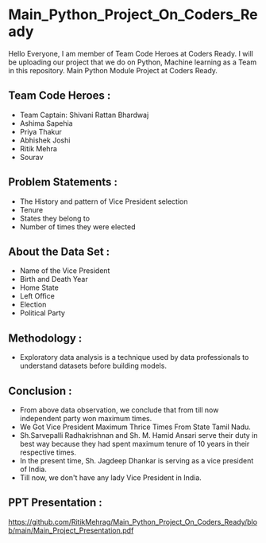 # Main_Python_Project_On_Coders_Ready
Hello Everyone, I am member of Team Code Heroes at Coders Ready. I will be uploading our project that we do on Python, Machine learning as a Team in this repository. Main Python Module Project at Coders Ready.
## Team Code Heroes :
* Team Captain: Shivani Rattan Bhardwaj
* Ashima Sapehia
* Priya Thakur
* Abhishek Joshi
* Ritik Mehra
* Sourav 
## Problem Statements :
* The History and pattern of Vice President selection
* Tenure
* States they belong to
* Number of times they were elected
## About the Data Set :
* Name of the Vice President
* Birth and Death Year
* Home State
* Left Office
* Election
* Political Party
## Methodology :
* Exploratory data analysis is a technique used by data professionals to understand datasets before building models.
## Conclusion :
* From above data observation, we conclude that from till now independent party won maximum times.
* We Got Vice President Maximum Thrice Times From State Tamil Nadu.
* Sh.Sarvepalli Radhakrishnan and Sh. M. Hamid Ansari serve their duty in best way because they had spent maximum tenure of 10 years in their respective times.
* In the present time, Sh. Jagdeep Dhankar is serving as a vice president of India.
* Till now, we don't have any lady Vice President in India.
## PPT Presentation :
https://github.com/RitikMehrag/Main_Python_Project_On_Coders_Ready/blob/main/Main_Project_Presentation.pdf
